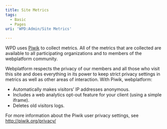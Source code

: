 ```yaml
---
title: Site Metrics
tags:
  - Basic
  - Pages
uri: 'WPD:Admin/Site Metrics'

---
```

WPD uses [Piwik](http://piwik.org) to collect metrics. All of the metrics that are collected are available to all participating organizations and to members of the webplatform community.

Webplatform respects the privacy of our members and all those who visit this site and does everything in its power to keep strict privacy settings in metrics as well as other areas of interaction. With Piwik, webplatform:

-   Automatically makes visitors’ IP addresses anonymous.
-   Includes a web analytics opt-out feature for your client (using a simple iframe).
-   Deletes old visitors logs.

For more information about the Piwik user privacy settings, see <http://piwik.org/privacy/>

